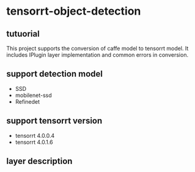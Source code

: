 # tensorrt-object-detection

## tutuorial
This project supports the conversion of caffe model to tensorrt model.
It includes IPlugin layer implementation and common errors in conversion.

## support detection model
* SSD
* mobilenet-ssd
* Refinedet

## support tensorrt version
* tensorrt 4.0.0.4
* tensorrt 4.0.1.6

## layer description
